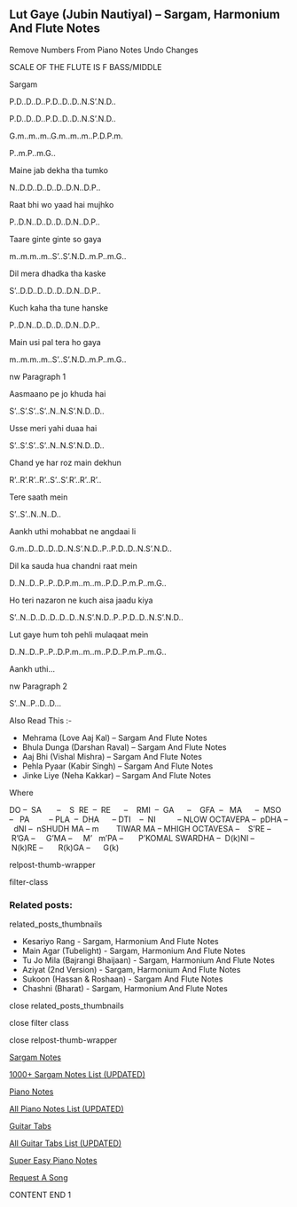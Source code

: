 
## Lut Gaye (Jubin Nautiyal) – Sargam, Harmonium And Flute Notes

Remove Numbers From Piano Notes
Undo Changes

SCALE OF THE FLUTE IS F BASS/MIDDLE

Sargam

P.D..D..D..P.D..D..D..N.S’.N.D..

P.D..D..D..P.D..D..D..N.S’.N.D..

G.m..m..m..G.m..m..m..P.D.P.m.

P..m.P..m.G..

Maine jab dekha tha tumko

N..D.D..D..D..D..D.N..D.P..

Raat bhi wo yaad hai mujhko

P..D.N..D..D..D..D.N..D.P..

Taare ginte ginte so gaya

m..m.m..m..S’..S’.N.D..m.P..m.G..

Dil mera dhadka tha kaske

S’..D.D..D..D..D..D.N..D.P..

Kuch kaha tha tune hanske

P..D.N..D..D..D..D.N..D.P..

Main usi pal tera ho gaya

m..m.m..m..S’..S’.N.D..m.P..m.G..

nw Paragraph 1

Aasmaano pe jo khuda hai

S’..S’.S’..S’..N..N.S’.N.D..D..

Usse meri yahi duaa hai

S’..S’.S’..S’..N..N.S’.N.D..D..

Chand ye har roz main dekhun

R’..R’.R’..R’..S’..S’.R’..R’..R’..

Tere saath mein

S’..S’..N..N..D..

Aankh uthi mohabbat ne angdaai li

G.m..D..D..D..D..N.S’.N.D..P..P.D..D..N.S’.N.D..

Dil ka sauda hua chandni raat mein

D..N..D..P..P..D.P.m..m..m..P.D..P.m.P..m.G..

Ho teri nazaron ne kuch aisa jaadu kiya

S’..N..D..D..D..D..D..N.S’.N.D..P..P.D..D..N.S’.N.D..

Lut gaye hum toh pehli mulaqaat mein

D..N..D..P..P..D.P.m..m..m..P.D..P.m.P..m.G..

Aankh uthi…

nw Paragraph 2

S’..N..P..D..D…

Also Read This :-

* Mehrama (Love Aaj Kal) – Sargam And Flute Notes
* Bhula Dunga (Darshan Raval) – Sargam And Flute Notes
* Aaj Bhi (Vishal Mishra) – Sargam And Flute Notes
* Pehla Pyaar (Kabir Singh) – Sargam And Flute Notes
* Jinke Liye (Neha Kakkar) – Sargam And Flute Notes

Where



DO –  SA       –    S  RE  –  RE      –    RMI  –  GA      –    GFA  –   MA      –  MSO  –   PA         – PLA  –  DHA      – DTI    –  NI          – NLOW OCTAVEPA –  pDHA –  dNI –  nSHUDH MA – m        TIWAR MA – MHIGH OCTAVESA –    S’RE –     R’GA –     G’MA –     M’   m’PA –       P’KOMAL SWARDHA –  D(k)NI –       N(k)RE –       R(k)GA –      G(k)

relpost-thumb-wrapper

filter-class

### Related posts:

related_posts_thumbnails

* Kesariyo Rang - Sargam, Harmonium And Flute Notes
* Main Agar (Tubelight) - Sargam, Harmonium And Flute Notes
* Tu Jo Mila (Bajrangi Bhaijaan) - Sargam, Harmonium And Flute Notes
* Aziyat (2nd Version) - Sargam, Harmonium And Flute Notes
* Sukoon (Hassan & Roshaan) - Sargam And Flute Notes
* Chashni (Bharat) - Sargam, Harmonium And Flute Notes

close related_posts_thumbnails

close filter class

close relpost-thumb-wrapper

[Sargam Notes](https://www.notationsworld.com/sargam-notes.html)

[1000+ Sargam Notes List (UPDATED)](https://www.notationsworld.com/all-songs-list-sargam-notes.html)

[Piano Notes](https://www.notationsworld.com/piano-notes.html)

[All Piano Notes List (UPDATED)](https://www.notationsworld.com/all-songs-list-piano-notes.html)

[Guitar Tabs](https://www.notationsworld.com/guitar-tabs.html)

[All Guitar Tabs List (UPDATED)](https://www.notationsworld.com/all-songs-list-guitar-tabs.html)

[Super Easy Piano Notes](https://studywall.in/)

[Request A Song](https://www.notationsworld.com/request-a-song.html)

CONTENT END 1

